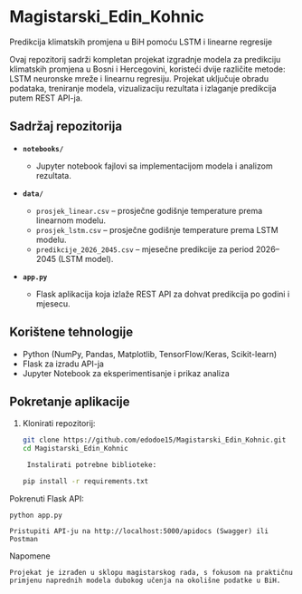 # Magistarski_Edin_Kohnic

Predikcija klimatskih promjena u BiH pomoću LSTM i linearne regresije

Ovaj repozitorij sadrži kompletan projekat izgradnje modela za predikciju klimatskih promjena u Bosni i Hercegovini, koristeći dvije različite metode: LSTM neuronske mreže i linearnu regresiju. Projekat uključuje obradu podataka, treniranje modela, vizualizaciju rezultata i izlaganje predikcija putem REST API-ja.

## Sadržaj repozitorija

- **`notebooks/`**  
  - Jupyter notebook fajlovi sa implementacijom modela i analizom rezultata.
  
- **`data/`**  
  - `prosjek_linear.csv` – prosječne godišnje temperature prema linearnom modelu.  
  - `prosjek_lstm.csv` – prosječne godišnje temperature prema LSTM modelu.  
  - `predikcije_2026_2045.csv` – mjesečne predikcije za period 2026–2045 (LSTM model).

- **`app.py`**  
  - Flask aplikacija koja izlaže REST API za dohvat predikcija po godini i mjesecu.

## Korištene tehnologije

- Python (NumPy, Pandas, Matplotlib, TensorFlow/Keras, Scikit-learn)
- Flask za izradu API-ja
- Jupyter Notebook za eksperimentisanje i prikaz analiza

## Pokretanje aplikacije

1. Klonirati repozitorij:

   ```bash
   git clone https://github.com/edodoe15/Magistarski_Edin_Kohnic.git
   cd Magistarski_Edin_Kohnic

    Instalirati potrebne biblioteke:

   pip install -r requirements.txt

Pokrenuti Flask API:

    python app.py

    Pristupiti API-ju na http://localhost:5000/apidocs (Swagger) ili Postman

Napomene

    Projekat je izrađen u sklopu magistarskog rada, s fokusom na praktičnu primjenu naprednih modela dubokog učenja na okolišne podatke u BiH.
